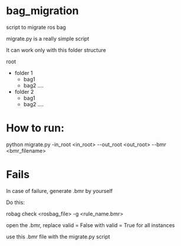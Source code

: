 # bag_migration
script to migrate ros bag

migrate.py is a really simple script

It can work only with this folder structure

root
 - folder 1
    - bag1
    - bag2
    ....
 - folder 2
    - bag1
    - bag2
    ....

# How to run:

python migrate.py -in_root <in_root> --out_root <out_root> --bmr <bmr_filename>

# Fails

In case of failure, generate .bmr by yourself

Do this:

  robag check <rosbag_file> -g <rule_name.bmr>

  open the .bmr, replace valid = False with valid = True for all instances

  use this .bmr file with the migrate.py script